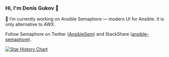 ### Hi, I'm Denis Gukov 👋

🔭 I’m currently working on Ansible Semaphore &mdash; modern UI for Ansible. It is only alternative to AWX.


Follow Semaphore on Twitter ([AnsibleSem](https://twitter.com/AnsibleSem)) and StackShare ([ansible-semaphore](https://stackshare.io/ansible-semaphore)).


[![Star History Chart](https://api.star-history.com/svg?repos=ansible-semaphore/semaphore,rundeck/rundeck&type=Date)](https://star-history.com/#ansible-semaphore/semaphore,rundeck/rundeck&Date)
